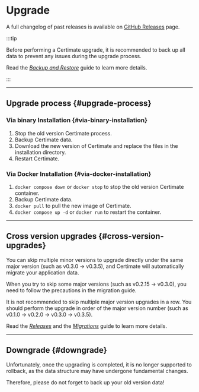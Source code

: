 ﻿# Upgrade

A full changelog of past releases is available on [GitHub Releases](https://github.com/usual2970/certimate/releases) page.

:::tip

Before performing a Certimate upgrade, it is recommended to back up all data to prevent any issues during the upgrade process.

Read the _[Backup and Restore](./backup)_ guide to learn more details.

:::

---

## Upgrade process {#upgrade-process}

### Via binary Installation {#via-binary-installation}

1. Stop the old version Certimate process.
2. Backup Certimate data.
3. Download the new version of Certimate and replace the files in the installation directory.
4. Restart Certimate.

### Via Docker Installation {#via-docker-installation}

1. `docker compose down` or `docker stop` to stop the old version Certimate container.
2. Backup Certimate data.
3. `docker pull` to pull the new image of Certimate.
4. `docker compose up -d` or `docker run` to restart the container.

---

## Cross version upgrades {#cross-version-upgrades}

You can skip multiple minor versions to upgrade directly under the same major version (such as v0.3.0 → v0.3.5), and Certimate will automatically migrate your application data.

When you try to skip some major versions (such as v0.2.15 → v0.3.0), you need to follow the precautions in the migration guide.

It is not recommended to skip multiple major version upgrades in a row. You should perform the upgrade in order of the major version number (such as v0.1.0 → v0.2.0 → v0.3.0 → v0.3.5).

Read the _[Releases](../about/releases)_ and the _[Migrations](../migrations)_ guide to learn more details.

---

## Downgrade {#downgrade}

Unfortunately, once the upgrading is completed, it is no longer supported to rollback, as the data structure may have undergone fundamental changes.

Therefore, please do not forget to back up your old version data!
